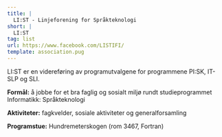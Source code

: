 ```yaml
---
title: |
  LI:ST - Linjeforening for Språkteknologi
short: |
  LI:ST
tag: list
url: https://www.facebook.com/LISTIFI/
template: association.pug
---
```


LI:ST er en videreføring av programutvalgene for programmene PI:SK, IT-SLP og SLI.

**Formål:** å jobbe for et bra faglig og sosialt miljø rundt studieprogrammet Informatikk: Språkteknologi

**Aktiviteter:** fagkvelder, sosiale aktiviteter og generalforsamling

**Programstue:** Hundremeterskogen (rom 3467, Fortran)
